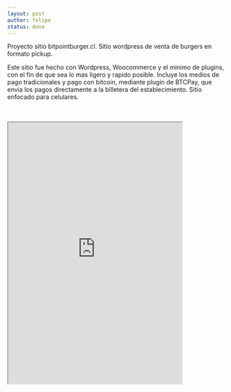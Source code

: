 ```yaml
---
layout: post
author: felipe
status: done
---
```

Proyecto sitio bitpointburger.cl. Sitio wordpress de venta de burgers en formato pickup.

Este sitio fue hecho con Wordpress, Woocommerce y el minimo de plugins, con el fin de que sea lo mas ligero y rapido posible.
Incluye los medios de pago tradicionales y pago con bitcoin, mediante plugin de BTCPay, que envia los pagos directamente a la billetera del establecimiento.
Sitio enfocado para celulares.
<br><br><br>

<div>
<iframe src="https://www.bitpointburger.cl" title="Sitio Bitpoint Burger" width="400" height="600">
</iframe>
</div>
